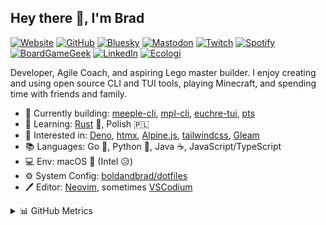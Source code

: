 ## Hey there 👋, I'm Brad

[![Website](https://img.shields.io/badge/boldandbrad.dev-89b4fa?style=flat&logo=)](https://boldandbrad.dev)
[![GitHub](https://img.shields.io/badge/boldandbrad-3a3a3a?style=flat&logo=GitHub&logoColor=white)](https://github.com/boldandbrad)
[![Bluesky](https://img.shields.io/badge/boldandbrad-0285FF?style=flat&logo=Bluesky&logoColor=white)](https://bsky.app/profile/boldandbrad.bsky.social)
[![Mastodon](https://img.shields.io/badge/boldandbrad-6364ff?logo=mastodon&logoColor=white)](https://mastodon.social/@boldandbrad)
[![Twitch](https://img.shields.io/badge/boldandbrad-9146FF?style=flat&logo=Twitch&logoColor=white)](https://twitch.tv/boldandbrad)
[![Spotify](https://img.shields.io/badge/Bradley%20Wojcik-1DB954?logo=spotify&logoColor=white)](https://open.spotify.com/user/1219025914)
[![BoardGameGeek](https://img.shields.io/badge/boldandbrad-3f3a61?logo=boardgamegeek&logoColor=%23FF5100)](https://boardgamegeek.com/user/boldandbrad)
[![LinkedIn](https://img.shields.io/badge/-Bradley_Wojcik-0A66C2?style=flat&logo=LinkedIn&logoColor=white)](https://www.linkedin.com/in/bradleycwojcik)
[![Ecologi](https://img.shields.io/ecologi/trees/boldandbrad)](https://ecologi.com/boldandbrad)

<!-- TODO: add discord server link -->

Developer, Agile Coach, and aspiring Lego master builder. I enjoy creating and
using open source CLI and TUI tools, playing Minecraft, and spending time with
friends and family.

- 🔭 Currently building:
  [meeple-cli](https://github.com/boldandbrad/meeple-cli),
  [mpl-cli](https://github.com/boldandbrad/mpl-cli),
  [euchre-tui](https://github.com/boldandbrad/euchre-tui),
  [pts](https://github.com/boldandbrad/pts)
- 🌱 Learning: [Rust](https://www.rust-lang.org) 🦀, Polish 🇵🇱
- 🤔 Interested in: [Deno](https://deno.land), [htmx](https://htmx.org),
  [Alpine.js](https://alpinejs.dev), [tailwindcss](https://tailwindcss.com),
  [Gleam](https://gleam.run)
- 📚 Languages: Go 🐹, Python 🐍, Java ☕, JavaScript/TypeScript
- 💻 Env: macOS 🍎 (Intel 😥)
- ⚙️ System Config:
  [boldandbrad/dotfiles](https://github.com/boldandbrad/dotfiles)
- 🖊️ Editor: [Neovim](https://neovim.io), sometimes
  [VSCodium](https://vscodium.com/)

<details>
  <summary>📊 GitHub Metrics</summary>
<img src='https://github-readme-stats.vercel.app/api?username=boldandbrad&include_all_commits=true&show_icons=true&theme=transparent&width=500&hide_title=true'
alt='GitHub Contributions'>
<img src='https://streak-stats.demolab.com/?user=boldandbrad&hide_total_contributions=true&card_width=467&theme=transparent'
alt='GitHub Streaks'>

</details>

